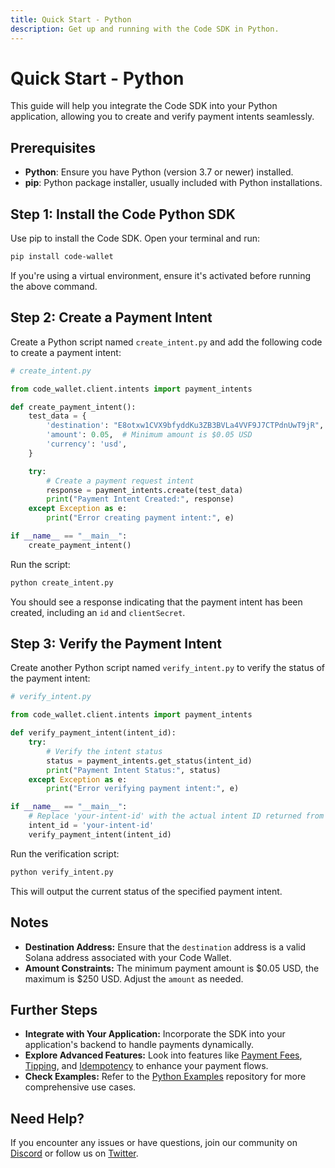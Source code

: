 ```yaml
---
title: Quick Start - Python
description: Get up and running with the Code SDK in Python.
---
```

# Quick Start - Python

This guide will help you integrate the Code SDK into your Python application, allowing you to create and verify payment intents seamlessly.

## Prerequisites

- **Python**: Ensure you have Python (version 3.7 or newer) installed.
- **pip**: Python package installer, usually included with Python installations.

## Step 1: Install the Code Python SDK

Use pip to install the Code SDK. Open your terminal and run:

```bash
pip install code-wallet
```

If you're using a virtual environment, ensure it's activated before running the above command.

## Step 2: Create a Payment Intent

Create a Python script named `create_intent.py` and add the following code to create a payment intent:

```python
# create_intent.py

from code_wallet.client.intents import payment_intents

def create_payment_intent():
    test_data = {
        'destination': "E8otxw1CVX9bfyddKu3ZB3BVLa4VVF9J7CTPdnUwT9jR", # Replace with your destination address
        'amount': 0.05,  # Minimum amount is $0.05 USD
        'currency': 'usd',
    }

    try:
        # Create a payment request intent
        response = payment_intents.create(test_data)
        print("Payment Intent Created:", response)
    except Exception as e:
        print("Error creating payment intent:", e)

if __name__ == "__main__":
    create_payment_intent()
```

Run the script:

```bash
python create_intent.py
```

You should see a response indicating that the payment intent has been created, including an `id` and `clientSecret`.

## Step 3: Verify the Payment Intent

Create another Python script named `verify_intent.py` to verify the status of the payment intent:

```python
# verify_intent.py

from code_wallet.client.intents import payment_intents

def verify_payment_intent(intent_id):
    try:
        # Verify the intent status
        status = payment_intents.get_status(intent_id)
        print("Payment Intent Status:", status)
    except Exception as e:
        print("Error verifying payment intent:", e)

if __name__ == "__main__":
    # Replace 'your-intent-id' with the actual intent ID returned from create_intent.py
    intent_id = 'your-intent-id'
    verify_payment_intent(intent_id)
```

Run the verification script:

```bash
python verify_intent.py
```

This will output the current status of the specified payment intent.

## Notes

- **Destination Address:** Ensure that the `destination` address is a valid Solana address associated with your Code Wallet.
- **Amount Constraints:** The minimum payment amount is $0.05 USD, the maximum is $250 USD. Adjust the `amount` as needed.

## Further Steps

- **Integrate with Your Application:** Incorporate the SDK into your application's backend to handle payments dynamically.
- **Explore Advanced Features:** Look into features like [Payment Fees](../intents/payment-fees), [Tipping](../intents/tipping), and [Idempotency](../reference/idempotency) to enhance your payment flows.
- **Check Examples:** Refer to the [Python Examples](https://github.com/code-payments/code-sdk-python/tree/main/example) repository for more comprehensive use cases.

## Need Help?

If you encounter any issues or have questions, join our community on [Discord](https://discord.gg/T8Tpj8DBFp) or follow us on [Twitter](https://twitter.com/getcode).
